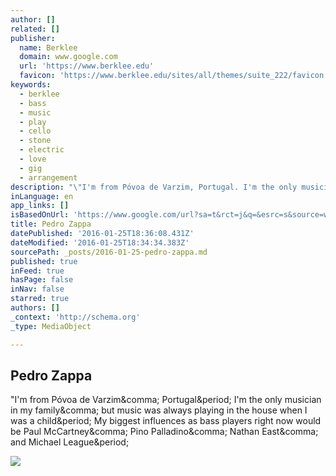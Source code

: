 ```yaml
---
author: []
related: []
publisher:
  name: Berklee
  domain: www.google.com
  url: 'https://www.berklee.edu'
  favicon: 'https://www.berklee.edu/sites/all/themes/suite_222/favicon.ico'
keywords:
  - berklee
  - bass
  - music
  - play
  - cello
  - stone
  - electric
  - love
  - gig
  - arrangement
description: "\"I'm from Póvoa de Varzim, Portugal. I'm the only musician in my family, but music was always playing in the house when I was a child. My biggest influences as bass players right now would be Paul McCartney, Pino Palladino, Nathan East, and Michael League."
inLanguage: en
app_links: []
isBasedOnUrl: 'https://www.google.com/url?sa=t&rct=j&q=&esrc=s&source=web&cd=1&cad=rja&uact=8&ved=0ahUKEwi998KCt8XKAhVFOz4KHT-fAkkQFggjMAA&url=https%3A%2F%2Fwww.berklee.edu%2Fbass%2Fpedro-zappa&usg=AFQjCNEMstc_F_zHzOqLForRqMSQPpzQzw&sig2=o0q_Vou_pQzw4CTHNtdwOQ'
title: Pedro Zappa
datePublished: '2016-01-25T18:36:08.431Z'
dateModified: '2016-01-25T18:34:34.383Z'
sourcePath: _posts/2016-01-25-pedro-zappa.md
published: true
inFeed: true
hasPage: false
inNav: false
starred: true
authors: []
_context: 'http://schema.org'
_type: MediaObject

---
```

<article style=""><h1>Pedro Zappa</h1><p>"I'm from Póvoa de Varzim&amp;comma; Portugal&amp;period; I'm the only musician in my family&amp;comma; but music was always playing in the house when I was a child&amp;period; My biggest influences as bass players right now would be Paul McCartney&amp;comma; Pino Palladino&amp;comma; Nathan East&amp;comma; and Michael League&amp;period;</p><img src="https://www.berklee.edu/sites/default/files/pedro-zappa330_0.jpg" /></article>